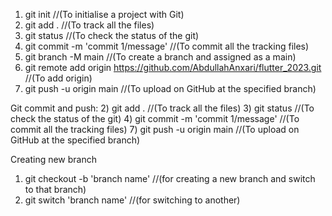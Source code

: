 1) git init        //(To initialise a project with Git)
2) git add .     //(To track all the files)
3) git status    //(To check the status of the git)
4) git commit -m 'commit 1/message'    //(To commit all the tracking files)
5) git branch -M main   //(To create a branch and assigned as a main)
6) git remote add origin https://github.com/AbdullahAnxari/flutter_2023.git      //(To add origin)
7) git push -u origin main   //(To upload on GitHub at the specified branch)




Git commit and push:
2) git add .      //(To track all the files)
3) git status    //(To check the status of the git)
4) git commit -m 'commit 1/message'     //(To commit all the tracking files)
7) git push -u origin main    //(To upload on GitHub at the specified branch)


Creating new branch
1) git checkout -b 'branch name'  //(for creating a new branch and switch to that branch)
2) git switch 'branch name'    //(for switching to another)